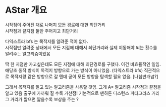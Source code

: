 # AStar 개요
시작점이 주어진 채로 나머지 모든 경로에 대한 최단거리 <br/>
시작점과 끝지점 둘만 주어지고 최단거리<br/>

다익스트라 bfs 는 목적지를 알려준 적이 없다.<br/>
시작점만 알려준 상태에서 모든 지점에 대해서 최단거리와 실제 이동해야 되는 횟수를 알려주는 알고리즘이었음<br/>

딱 한 지점만 가고싶은데도 모든 지점에 대해 최단경로를 구했다. 이건 비효율적인 일임.<br/>
애당초 동작 방식이 목적지 방향으로 가는 방식이 아니었음. (다익스트라 bfs)
직관적으로 목적지랑 같은 방향으로 갈 텐데 굳이 모든 방향을 탐색할 필요 없음. [나침반개념?]

그래서 목적지를 알고 있는 알고리즘을 사용할 것임.
그게 A* 알고리즘
시작점과 끝점을 알고 있음
출구에 가까워 질 수록 가산점!
기본적으로 맨하튼 디스턴스 피타고라스 거리 그 거리가 짧으면 짧을수록 보상을 주는 ? 

